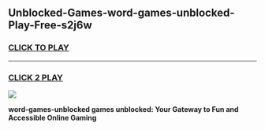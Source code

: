 
## Unblocked-Games-word-games-unblocked-Play-Free-s2j6w
<h3>
<a href="https://premium76.site?title=word-games-unblocked&ref=09A">CLICK TO PLAY</a></h3>
<hr>

<h3>
<a href="https://premium76.site?title=word-games-unblocked&ref=09A">CLICK 2 PLAY</a>
  
</h3>

<a href="https://premium76.site?title=word-games-unblocked&ref=09A"><img src="https://clearcache.store/games.png"></a>


**word-games-unblocked games unblocked: Your Gateway to Fun and Accessible Online Gaming**
